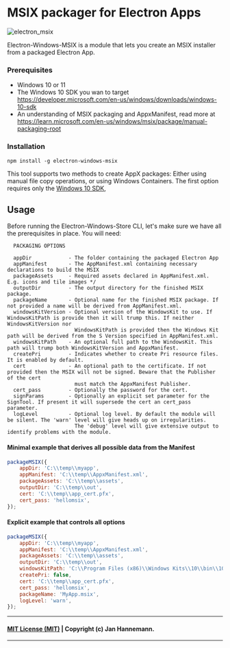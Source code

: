 # MSIX packager for Electron Apps
![electron_msix](https://github.com/bitdisaster/electron-windows-msix/assets/5191943/4321b39e-f4d8-4d2f-b6cb-78f7c27950ff)


Electron-Windows-MSIX is a module that lets you create an MSIX installer from a packaged Electron App.


### Prerequisites
 * Windows 10 or 11
 * The Windows 10 SDK you wan to target https://developer.microsoft.com/en-us/windows/downloads/windows-10-sdk
 * An understanding of MSIX packaging and AppxManifest, read more at https://learn.microsoft.com/en-us/windows/msix/package/manual-packaging-root

### Installation

```
npm install -g electron-windows-msix
```

This tool supports two methods to create AppX packages: Either using manual file copy operations, or using Windows Containers. The first option requires only the [Windows 10 SDK](https://developer.microsoft.com/en-us/windows/downloads/windows-10-sdk),

## Usage
Before running the Electron-Windows-Store CLI, let's make sure we have all the prerequisites in place. You will need:

```
  PACKAGING OPTIONS

  appDir            - The folder containing the packaged Electron App
  appManifest       - The AppManifest.xml containing necessary declarations to build the MSIX
  packageAssets     - Required assets declared in AppManifest.xml. E.g. icons and tile images */
  outputDir         - The output directory for the finished MSIX package.
  packageName       - Optional name for the finished MSIX package. If not provided a name will be derived from AppManifest.xml.
  windowsKitVersion - Optional version of the WindowsKit to use. If WindowsKitPath is provide then it will trump this. If neither WindowsKitVersion nor
                      WindowsKitPath is provided then the Windows Kit path will be derived from the S Version specified in AppManifest.xml.
  windowsKitPath    - An optional full path to the WindowsKit. This path will trump both WindowsKitVersion and AppxManifest.
  createPri         - Indicates whether to create Pri resource files. It is enabled by default.
  cert              - An optional path to the certificate. If not provided then the MSIX will not be signed. Beware that the Publisher of the cert
                      must match the AppxManifest Publisher.
  cert_pass         - Optionally the password for the cert.
  signParams        - Optionally an explicit set parameter for the SignTool. If present it will supersede the cert an cert_pass parameter.
  logLevel          - Optional log level. By default the module will be silent. The 'warn' level will give heads up on irregularities.
                      The 'debug' level will give extensive output to identify problems with the module.
```

#### Minimal example that derives all possible data from the Manifest
```js
packageMSIX({
    appDir: 'C:\\temp\\myapp',
    appManifest: 'C:\\temp\\AppxManifest.xml',
    packageAssets: 'C:\\temp\\assets',
    outputDir: 'C:\\temp\\out',
    cert: 'C:\\temp\\app_cert.pfx',
    cert_pass: 'hellomsix',
});
```

#### Explicit example that controls all options
```js
packageMSIX({
    appDir: 'C:\\temp\\myapp',
    appManifest: 'C:\\temp\\AppxManifest.xml',
    packageAssets: 'C:\\temp\\assets',
    outputDir: 'C:\\temp\\out',
    windowsKitPath: 'C:\\Program Files (x86)\\Windows Kits\\10\\bin\\10.0.17763.0\\x64',
    createPri: false,
    cert: 'C:\\temp\\app_cert.pfx',
    cert_pass: 'hellomsix',
    packageName: 'MyApp.msix',
    logLevel: 'warn',
});
```

----
#### [MIT License (MIT)](LICENSE) | Copyright (c) Jan Hannemann.
----

